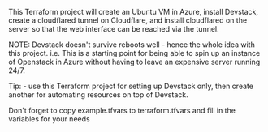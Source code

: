 This Terraform project will create an Ubuntu VM in Azure, install Devstack, create a cloudflared tunnel on Cloudflare, and install cloudflared on the server so that the web interface can be reached via the tunnel.   

NOTE: Devstack doesn't survive reboots well - hence the whole idea with this project. i.e. This is a starting point for being able to spin up an instance of Openstack in Azure  without having to leave an expensive server running 24/7.

Tip: - use this Terraform project for setting up Devstack only, then create another for automating resources on top of Devstack.

Don't forget to copy example.tfvars to terraform.tfvars and fill in the variables for your needs

